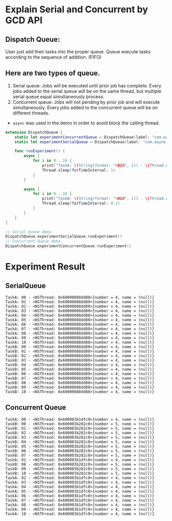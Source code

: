 
# Explain Serial and Concurrent by GCD API
## Dispatch Queue:
  User just add their tasks into the proper queue. Queue execute tasks according to the sequence of addition. (FIFO)
## Here are two types of queue.
1. Serial queue:
  Jobs will be executed until prior job has complete.
  Every jobs added to the serial queue will be on the same thread, but multiple serial queue equal simultaneously process.
2. Concurrent queue:
  Jobs will not pending by prior job and will execute simultaneously.
  Every jobs added to the concurrent queue will be on different threads.

* `async` was used in the demo in order to avoid block the calling thread.

```swift
extension DispatchQueue {
    static let experimentConcurrentQueue = DispatchQueue(label: "com.wayne.experimentConcurrentQueue", qos: .utility, attributes: .concurrent)
    static let experimentSerialQueue = DispatchQueue(label: "com.wayne.experimentDerialQueue", qos: .utility)

    func runExperiment() {
        async {
            for i in 0...10 {
                print("TaskA: \(String(format: "%02d", i)) - \(Thread.current)")
                Thread.sleep(forTimeInterval: 1)
            }
        }

        async {
            for i in 0...10 {
                print("TaskB: \(String(format: "%02d", i)) - \(Thread.current)")
                Thread.sleep(forTimeInterval: 0.1)
            }
        }
    }
}
```

```swift
// Serial Queue demo 
DispatchQueue.experimentSerialQueue.runExperiment()
// Concurrent Queue demo 
DispatchQueue.experimentConcurrentQueue.runExperiment()
```

# Experiment Result
## SerialQueue
```
TaskA: 00 - <NSThread: 0x60000088dd80>{number = 4, name = (null)}
TaskA: 01 - <NSThread: 0x60000088dd80>{number = 4, name = (null)}
TaskA: 02 - <NSThread: 0x60000088dd80>{number = 4, name = (null)}
TaskA: 03 - <NSThread: 0x60000088dd80>{number = 4, name = (null)}
TaskA: 04 - <NSThread: 0x60000088dd80>{number = 4, name = (null)}
TaskA: 05 - <NSThread: 0x60000088dd80>{number = 4, name = (null)}
TaskA: 06 - <NSThread: 0x60000088dd80>{number = 4, name = (null)}
TaskA: 07 - <NSThread: 0x60000088dd80>{number = 4, name = (null)}
TaskA: 08 - <NSThread: 0x60000088dd80>{number = 4, name = (null)}
TaskA: 09 - <NSThread: 0x60000088dd80>{number = 4, name = (null)}
TaskA: 10 - <NSThread: 0x60000088dd80>{number = 4, name = (null)}
TaskB: 00 - <NSThread: 0x60000088dd80>{number = 4, name = (null)}
TaskB: 01 - <NSThread: 0x60000088dd80>{number = 4, name = (null)}
TaskB: 02 - <NSThread: 0x60000088dd80>{number = 4, name = (null)}
TaskB: 03 - <NSThread: 0x60000088dd80>{number = 4, name = (null)}
TaskB: 04 - <NSThread: 0x60000088dd80>{number = 4, name = (null)}
TaskB: 05 - <NSThread: 0x60000088dd80>{number = 4, name = (null)}
TaskB: 06 - <NSThread: 0x60000088dd80>{number = 4, name = (null)}
TaskB: 07 - <NSThread: 0x60000088dd80>{number = 4, name = (null)}
TaskB: 08 - <NSThread: 0x60000088dd80>{number = 4, name = (null)}
TaskB: 09 - <NSThread: 0x60000088dd80>{number = 4, name = (null)}
TaskB: 10 - <NSThread: 0x60000088dd80>{number = 4, name = (null)}
```
## Concurrent Queue
```
TaskA: 00 - <NSThread: 0x600003b1dfc0>{number = 4, name = (null)}
TaskB: 00 - <NSThread: 0x600003b282c0>{number = 5, name = (null)}
TaskB: 01 - <NSThread: 0x600003b282c0>{number = 5, name = (null)}
TaskB: 02 - <NSThread: 0x600003b282c0>{number = 5, name = (null)}
TaskB: 03 - <NSThread: 0x600003b282c0>{number = 5, name = (null)}
TaskB: 04 - <NSThread: 0x600003b282c0>{number = 5, name = (null)}
TaskB: 05 - <NSThread: 0x600003b282c0>{number = 5, name = (null)}
TaskB: 06 - <NSThread: 0x600003b282c0>{number = 5, name = (null)}
TaskB: 07 - <NSThread: 0x600003b282c0>{number = 5, name = (null)}
TaskA: 01 - <NSThread: 0x600003b1dfc0>{number = 4, name = (null)}
TaskB: 08 - <NSThread: 0x600003b282c0>{number = 5, name = (null)}
TaskB: 09 - <NSThread: 0x600003b282c0>{number = 5, name = (null)}
TaskB: 10 - <NSThread: 0x600003b282c0>{number = 5, name = (null)}
TaskA: 02 - <NSThread: 0x600003b1dfc0>{number = 4, name = (null)}
TaskA: 03 - <NSThread: 0x600003b1dfc0>{number = 4, name = (null)}
TaskA: 04 - <NSThread: 0x600003b1dfc0>{number = 4, name = (null)}
TaskA: 05 - <NSThread: 0x600003b1dfc0>{number = 4, name = (null)}
TaskA: 06 - <NSThread: 0x600003b1dfc0>{number = 4, name = (null)}
TaskA: 07 - <NSThread: 0x600003b1dfc0>{number = 4, name = (null)}
TaskA: 08 - <NSThread: 0x600003b1dfc0>{number = 4, name = (null)}
TaskA: 09 - <NSThread: 0x600003b1dfc0>{number = 4, name = (null)}
TaskA: 10 - <NSThread: 0x600003b1dfc0>{number = 4, name = (null)}
```

